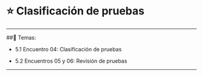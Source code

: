 # :star: Clasificación de pruebas

---

##:book: Temas:

- 5.1 Encuentro 04: Clasificación de pruebas

- 5.2 Encuentros 05 y 06: Revisión de pruebas

---
